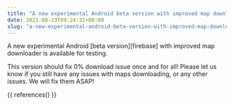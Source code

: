 ```yaml
---
title: "A new experimental Android beta version with improved map downloader is available for testing"
date: 2021-08-23T09:24:31+00:00
slug: "a-new-experimental-android-beta-version-with-improved-map-downloader-is-available-for-testing"
---
```


A new experimental Android [beta version][firebase] with improved map downloader is available for testing.

This version should fix 0% download issue once and for all! Please let us know if you still have any issues with maps downloading, or any other issues. We will fix them ASAP!

{{ references() }}
